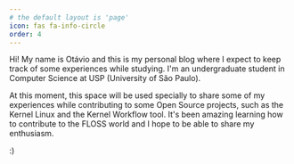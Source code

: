 ```yaml
---
# the default layout is 'page'
icon: fas fa-info-circle
order: 4
---
```


Hi! My name is Otávio and this is my personal blog where I expect to keep track of some experiences while studying. I'm an undergraduate student in Computer Science at USP (University of São Paulo).

At this moment, this space will be used specially to share some of my experiences while contributing to some Open Source projects, such as the Kernel Linux and the Kernel Workflow tool. It's been amazing learning how to contribute to the FLOSS world and I hope to be able to share my enthusiasm.

:)

